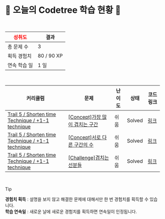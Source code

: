 # 🌲 오늘의 Codetree 학습 현황 🌲

<br />

| <span style="color:red;display:block;text-align:center;"> **성취도**</span> | 결과 |
|---|---|
| 총 문제 수 | 3 |
| 획득 경험치 | 80 / 90 XP |
| 연속 학습 일 | 1 일 |

<br />

|커리큘럼|문제|난이도|상태|코드 링크|
|---|---|---|---|---|
|[Trail 5 / Shorten time Technique / +1-1 technique](https://www.codetree.ai/trail-info/intermediate-mid/)|[[Concept]가장 많이 겹치는 구간](https://www.codetree.ai/trails/complete/curated-cards/intro-section-with-maximum-overlap/)|쉬움|Solved|[링크](https://github.com/kimbank/problem-solving/blob/main/250719/%EA%B0%80%EC%9E%A5%20%EB%A7%8E%EC%9D%B4%20%EA%B2%B9%EC%B9%98%EB%8A%94%20%EA%B5%AC%EA%B0%84/section-with-maximum-overlap.cpp)|
|[Trail 5 / Shorten time Technique / +1-1 technique](https://www.codetree.ai/trail-info/intermediate-mid/)|[[Concept]서로 다른 구간의 수](https://www.codetree.ai/trails/complete/curated-cards/intro-number-of-distinct-segments/)|쉬움|Solved|[링크](https://github.com/kimbank/problem-solving/blob/main/250719/%EC%84%9C%EB%A1%9C%20%EB%8B%A4%EB%A5%B8%20%EA%B5%AC%EA%B0%84%EC%9D%98%20%EC%88%98/number-of-distinct-segments.cpp)|
|[Trail 5 / Shorten time Technique / +1-1 technique](https://www.codetree.ai/trail-info/intermediate-mid/)|[[Challenge]겹치는 선분들](https://www.codetree.ai/trails/complete/curated-cards/challenge-overlapping-lines/)|쉬움|Solved|[링크](https://github.com/kimbank/problem-solving/blob/main/250719/%EA%B2%B9%EC%B9%98%EB%8A%94%20%EC%84%A0%EB%B6%84%EB%93%A4/overlapping-lines.cpp)|


<br />

> [!TIP]
> **경험치 획득** : 설명을 보지 않고 해결한 문제에 대해서만 한 번 경험치를 획득할 수 있습니다.  
> **학습 연속일** : 새로운 날에 새로운 경험치를 획득하면 연속일이 인정됩니다.

